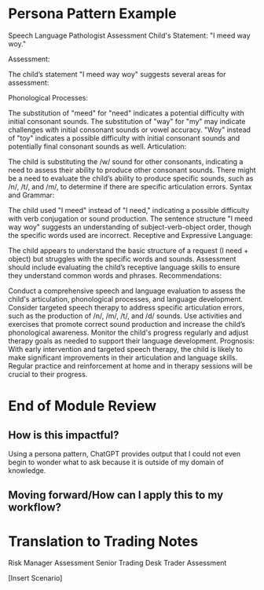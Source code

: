 # Persona Pattern Example
Speech Language Pathologist Assessment
Child's Statement:
"I meed way woy."

Assessment:

The child’s statement "I meed way woy" suggests several areas for assessment:

Phonological Processes:

The substitution of "meed" for "need" indicates a potential difficulty with initial consonant sounds.
The substitution of "way" for "my" may indicate challenges with initial consonant sounds or vowel accuracy.
"Woy" instead of "toy" indicates a possible difficulty with initial consonant sounds and potentially final consonant sounds as well.
Articulation:

The child is substituting the /w/ sound for other consonants, indicating a need to assess their ability to produce other consonant sounds.
There might be a need to evaluate the child’s ability to produce specific sounds, such as /n/, /t/, and /m/, to determine if there are specific articulation errors.
Syntax and Grammar:

The child used "I meed" instead of "I need," indicating a possible difficulty with verb conjugation or sound production.
The sentence structure "I meed way woy" suggests an understanding of subject-verb-object order, though the specific words used are incorrect.
Receptive and Expressive Language:

The child appears to understand the basic structure of a request (I need + object) but struggles with the specific words and sounds.
Assessment should include evaluating the child’s receptive language skills to ensure they understand common words and phrases.
Recommendations:

Conduct a comprehensive speech and language evaluation to assess the child's articulation, phonological processes, and language development.
Consider targeted speech therapy to address specific articulation errors, such as the production of /n/, /m/, /t/, and /d/ sounds.
Use activities and exercises that promote correct sound production and increase the child’s phonological awareness.
Monitor the child's progress regularly and adjust therapy goals as needed to support their language development.
Prognosis:
With early intervention and targeted speech therapy, the child is likely to make significant improvements in their articulation and language skills. Regular practice and reinforcement at home and in therapy sessions will be crucial to their progress.



# End of Module Review
## How is this impactful?
Using a persona pattern, ChatGPT provides output that I could not even begin to wonder what to ask because it is outside of my domain of knowledge.

## Moving forward/How can I apply this to my workflow? 



# Translation to Trading Notes
Risk Manager Assessment
Senior Trading Desk Trader Assessment

[Insert Scenario]
